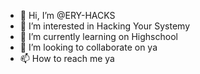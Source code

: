 - 👋 Hi, I’m @ERY-HACKS
- 👀 I’m interested in Hacking Your Systemy
- 🌱 I’m currently learning on Highschool
- 💞️ I’m looking to collaborate on ya
- 📫 How to reach me ya

<!---
ERY-HACKS/ERY-HACKS is a ✨ special ✨ repository because its `README.md` (this file) appears on your GitHub profile.
You can click the Preview link to take a look at your changes.
--->
